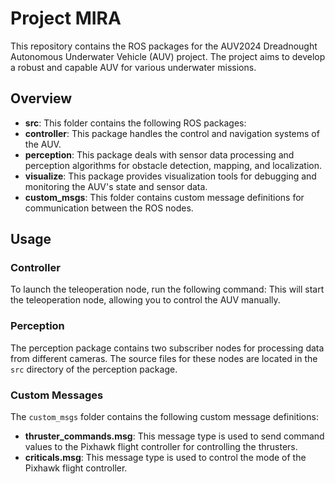 # Project MIRA

This repository contains the ROS packages for the AUV2024 Dreadnought Autonomous Underwater Vehicle (AUV) project. The project aims to develop a robust and capable AUV for various underwater missions.

## Overview

- **src**: This folder contains the following ROS packages:
 - **controller**: This package handles the control and navigation systems of the AUV.
 - **perception**: This package deals with sensor data processing and perception algorithms for obstacle detection, mapping, and localization.
 - **visualize**: This package provides visualization tools for debugging and monitoring the AUV's state and sensor data.
- **custom_msgs**: This folder contains custom message definitions for communication between the ROS nodes.

## Usage

### Controller

To launch the teleoperation node, run the following command:
This will start the teleoperation node, allowing you to control the AUV manually.

### Perception

The perception package contains two subscriber nodes for processing data from different cameras. The source files for these nodes are located in the `src` directory of the perception package.

### Custom Messages

The `custom_msgs` folder contains the following custom message definitions:

- **thruster_commands.msg**: This message type is used to send command values to the Pixhawk flight controller for controlling the thrusters.
- **criticals.msg**: This message type is used to control the mode of the Pixhawk flight controller.

